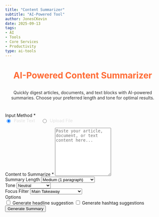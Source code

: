 ```yaml
---
title: "Content Summarizer"
subtitle: "AI-Powered Tool"
author: JonesCKevin
date: 2025-09-13
tags:
- AI
- Tools
- Core Services
- Productivity
type: ai-tools
---
```

<link rel="stylesheet" href="content-summarizer.css">
<main class="main-content">
<div class="form-container">
<h1 style="text-align: center; margin-bottom: 30px; color: #ff6b35;">AI-Powered Content Summarizer</h1>
<p style="text-align: center; margin-bottom: 40px; opacity: 0.9;">
                Quickly digest articles, documents, and text blocks with AI-powered summaries. Choose your
                preferred length and tone for optimal results.
            </p>
<form id="summarizerForm">
<div class="form-group">
<label>Input Method *</label>
<div style="display: flex; gap: 20px; margin-bottom: 15px;">
<label style="display: flex; align-items: left; color: #e0e0e0;">
<input checked="" name="inputMethod" style="margin-right: 10px;" type="radio" value="text"/>
                            Paste Text
                        </label>
<label style="display: flex; align-items: left; color: #e0e0e0;">
<input name="inputMethod" style="margin-right: 10px;" type="radio" value="file"/>
                            Upload File
                        </label>
</div>
</div>
<div class="form-group" id="textInputGroup">
<label for="textContent">Content to Summarize *</label>
<textarea id="textContent" placeholder="Paste your article, document, or text content here..." required="" rows="10"></textarea>
</div>
<div class="form-group" id="fileInputGroup" style="display: none;">
<label>Upload Document</label>
<div class="file-upload-area" id="uploadArea">
<div class="upload-text">Click to upload or drag and drop</div>
<div class="upload-subtext">Supports TXT and MD files</div>
<div class="file-name" id="fileName" style="display: none;"></div>
</div>
<input accept=".txt,.md" id="fileInput" style="display: none;" type="file"/>
</div>
<div class="form-group">
<label for="summaryLength">Summary Length</label>
<select id="summaryLength">
<option value="brief">Brief (1-2 sentences)</option>
<option selected="" value="medium">Medium (1 paragraph)</option>
<option value="detailed">Detailed (3-5 paragraphs)</option>
</select>
</div>
<div class="form-group">
<label for="tone">Tone</label>
<select id="tone">
<option selected="" value="neutral">Neutral</option>
<option value="formal">Formal</option>
<option value="conversational">Conversational</option>
</select>
</div>
<div class="form-group">
<label for="focusFilter">Focus Filter</label>
<select id="focusFilter">
<option selected="" value="main-takeaway">Main Takeaway</option>
<option value="actionable-insights">Actionable Insights</option>
<option value="key-statistics">Key Statistics &amp; Findings</option>
<option value="emotional-impact">Emotional Impact</option>
</select>
</div>
<div class="form-group">
<label>Options</label>
<div class="checkbox-group">
<div class="checkbox-row">
<label class="checkbox-inline"><input id="generateHeadline" type="checkbox"/> Generate
                                headline suggestion</label>
<label class="checkbox-inline"><input id="generateHashtags" type="checkbox"/> Generate
                                hashtag suggestions</label>
</div>
</div>
</div>
<button type="button" class="btn-primary" onclick="generateSummary(event)">Generate Summary</button>
</form>
<div class="loading" id="loadingDiv" style="display: none;">
                Generating summary...
            </div>
<div id="errorDiv" style="display: none;"></div>
<div id="resultDiv" style="display: none;">
<h3 style="color: #ff6b35; margin-bottom: 20px;">Content Summary</h3>
<div class="result-content" id="resultContent"></div>
<div style="margin-top: 30px; gap: 15px; display: flex; justify-content: center; flex-wrap: wrap;">
<button class="btn-primary btn-download" onclick="copyResult()">Copy Output</button>
<button class="btn-primary btn-download" onclick="downloadResult('markdown')">MD</button>
<button class="btn-primary btn-download" onclick="downloadResult('html')">HTML</button>
<button class="btn-primary btn-download" onclick="generateVariation()">Generate New</button>
<button class="btn-primary btn-download" onclick="resetForm()">Reset</button>
</div>
</div>
</div>
</main>
<script src="content-summarizer.js"></script>
